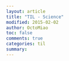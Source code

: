 ```yaml
---
layout: article
title: "TIL - Science"
modified: 2015-02-02
author: OctoMiao
toc: false
comments: true
categories: til
summary: 
---
```


